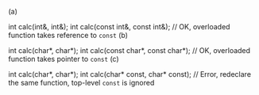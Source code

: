(a)

int calc(int&, int&);
int calc(const int&, const int&);
// OK, overloaded function takes reference to `const`
(b)

int calc(char*, char*);
int calc(const char*, const char*);
// OK, overloaded function takes pointer to `const`
(c)

int calc(char*, char*);
int calc(char* const, char* const);
// Error, redeclare the same function, top-level `const` is ignored
